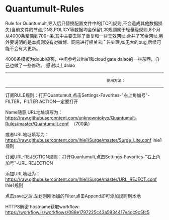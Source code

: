 # Quantumult-Rules
Rule for Quantumult,导入后只替换配置文件中的[TCP]规则,不会造成其他数据损失(当前文件的节点,DNS,POLICY等数据均会保留),本规则属于轻量级规则,8个月从4000条精简到700+条,其中主要去除了重复和一些无效网址,合并了冗余网址,另外要说明的是本规则没有对微博、网易进行相关去广告处理,如无大的bug,后续可能不会有大更新。

4000条模板为doubi极客，中间参考过lhie1和cloud gate dalao的一些东西，自己也做了一些修改。 感谢以上dalao
*****************************************************************************************************

                                                 使用方法：

*****************************************************************************************************

订阅RULE规则：打开Quantumult,点击Settings-Favorites-"右上角加号"-FILTER，FILTER ACTION一定要打开

Name随意,URL地址填写为：https://raw.githubusercontent.com/unknowntokyo/Quantumult-Rules/master/Quantumult.conf  （700条）

或者URL地址填写为：https://raw.githubusercontent.com/lhie1/Surge/master/Surge_Lite.conf      lhie1规则

订阅URL-REJECTION规则：打开Quantumult,点击Settings-Favorites-"右上角加号"-URL-REJECTION

添加URL地址为：https://raw.githubusercontent.com/lhie1/Surge/master/URL_REJECT.conf      lhie1规则

点击save之后,左划刚刚添加的Filter,点击Append即可添加规则到本地

HTTPS解密 hostname获取workflow:
https://workflow.is/workflows/088e1797225c43a5834417e4cc9c5fc5

